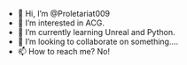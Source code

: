 - 👋 Hi, I’m @Proletariat009
- 👀 I’m interested in ACG.
- 🌱 I’m currently learning Unreal and Python.
- 💞️ I’m looking to collaborate on something....
- 📫 How to reach me? No!

<!---
Proletariat009/Proletariat009 is a ✨ special ✨ repository because its `README.md` (this file) appears on your GitHub profile.
You can click the Preview link to take a look at your changes.
--->
